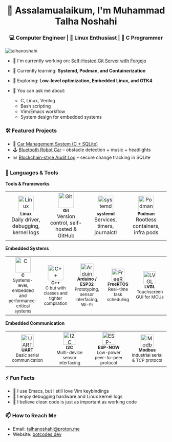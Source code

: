 <h1 align="center">👋 Assalamualaikum, I'm Muhammad Talha Noshahi</h1>
<h3 align="center">💻 Computer Engineer | 🐧 Linux Enthusiast | 🔧 C Programmer</h3>

<p align="left"> <img src="https://komarev.com/ghpvc/?username=talhanoshahi&label=Profile%20views&color=0e75b6&style=flat" alt="talhanoshahi" /> </p>

- 🔭 I'm currently working on: [Self-Hosted Git Server with Forgejo](https://git.botcodes.dev/nextek)

- 🌱 Currently learning: **Systemd, Podman, and Containerization**

- 🧠 Exploring: **Low-level optimization, Embedded Linux, and GTK4**

- 💬 You can ask me about:
  - C, Linux, Verilog
  - Bash scripting
  - Vim/Emacs workflow
  - System design for embedded systems

### 🛠️ Featured Projects
- 🚗 [Car Management System (C + SQLite)](https://github.com/talhanoshahi/Car-Management-System-project-for-Database-Systems)
- 🕹️ [Bluetooth Robot Car](https://github.com/talhanoshahi/robot-car) – obstacle detection + music + headlights
- 📊 [Blockchain-style Audit Log](https://github.com/talhanoshahi/audit-log-system) – secure change tracking in SQLite

### 🧰 Languages & Tools

**Tools & Frameworks**
<table>
  <tr>
    <td align="center" width="120">
      <img src="https://git.botcodes.dev/nextek/talhanoshahi/raw/branch/main/logos/linux-logo.svg" width="48" height="48" alt="Linux" />
      <br /><sub><b>Linux</b></sub>
      <br /><span>Daily driver, debugging, kernel logs</span>
    </td>
    <td align="center" width="120">
      <img src="https://git.botcodes.dev/nextek/talhanoshahi/raw/branch/main/logos/git-logo.svg" width="48" height="48" alt="Git" />
      <br /><sub><b>Git</b></sub>
      <br /><span>Version control, self-hosted & GitHub</span>
    </td>
    <td align="center" width="120">
      <img src="https://brand.systemd.io/assets/svg/systemd-logomark.svg" width="48" height="48" alt="systemd" />
      <br /><sub><b>systemd</b></sub>
      <br /><span>Services, timers, journalctl</span>
    </td>
    <td align="center" width="120">
      <img src="https://git.botcodes.dev/nextek/talhanoshahi/raw/branch/main/logos/podman-logo.svg" width="48" height="48" alt="Podman" />
      <br /><sub><b>Podman</b></sub>
      <br /><span>Rootless containers, infra pods</span>
    </td>
  </tr>
</table>

**Embedded Systems**  
<table>
  <tr>
    <td align="center" width="120">
      <img src="https://git.botcodes.dev/nextek/talhanoshahi/raw/branch/main/logos/c-logo.svg" width="48" height="48" alt="C" /><br/>
      <sub><b>C</b></sub><br/>
      <sup>Systems-level, embedded and performance-critical systems</sup>
    </td>
    <td align="center" width="120">
      <img src="https://git.botcodes.dev/nextek/talhanoshahi/raw/branch/main/logos/cplusplus-logo.svg" width="48" height="48" alt="C++" /><br/>
      <sub><b>C++</b></sub><br/>
      <sup>C but with classes and tighter compilation</sup>
    </td>
    <td align="center" width="140">
      <img src="https://git.botcodes.dev/nextek/talhanoshahi/raw/branch/main/logos/arduino-logo.svg" width="40" height="40" alt="Arduino / ESP32" /><br/>
      <sub><b>Arduino / ESP32</b></sub><br/>
      <sup>Prototyping, sensor interfacing, Wi-Fi</sup>
    </td>
    <td align="center" width="140">
      <img src="https://git.botcodes.dev/nextek/talhanoshahi/raw/branch/main/logos/freertos-logo.png" width="40" height="40" alt="FreeRTOS" /><br/>
      <sub><b>FreeRTOS</b></sub><br/>
      <sup>Real-time task scheduling</sup>
    </td>
    <td align="center" width="140">
      <img src="https://git.botcodes.dev/nextek/talhanoshahi/raw/branch/main/logos/lvgl-logo.png" width="40" height="40" alt="LVGL" /><br/>
      <sub><b>LVGL</b></sub><br/>
      <sup>Touchscreen GUI for MCUs</sup>
    </td>
  </tr>
</table>

**Embedded Communication**  
<table>
  <tr>
    <td align="center" width="140">
      <img src="https://git.botcodes.dev/nextek/talhanoshahi/raw/branch/main/logos/uart-logo.svg" width="40" height="40" alt="UART" /><br/>
      <sub><b>UART</b></sub><br/>
      <sup>Basic serial communication</sup>
    </td>
    <td align="center" width="140">
      <img src="https://git.botcodes.dev/nextek/talhanoshahi/raw/branch/main/logos/i2c-logo.svg" width="40" height="40" alt="I2C" /><br/>
      <sub><b>I2C</b></sub><br/>
      <sup>Multi-device sensor interfacing</sup>
    </td>
    <td align="center" width="140">
      <img src="https://git.botcodes.dev/nextek/talhanoshahi/raw/branch/main/logos/esp-now-logo.png" width="40" height="40" alt="ESP-NOW" /><br/>
      <sub><b>ESP-NOW</b></sub><br/>
      <sup>Low-power peer-to-peer protocol</sup>
    </td>
    <td align="center" width="140">
      <img src="https://git.botcodes.dev/nextek/talhanoshahi/raw/branch/main/logos/modbus-logo.png" width="40" height="40" alt="Modbus" /><br/>
      <sub><b>Modbus</b></sub><br/>
      <sup>Industrial serial & TCP protocol</sup>
    </td>
  </tr>
</table>

### ⚡ Fun Facts
- 🧠 I use Emacs, but I still love Vim keybindings
- 🔌 I enjoy debugging hardware and Linux kernel logs
- 🎯 I believe clean code is just as important as working code

### 📫 How to Reach Me
- Email: [talhanoshahi@proton.me](mailto:talhanoshahi@proton.me)
- Website: [botcodes.dev](https://botcodes.dev)

<!--
Muhammad Talha Noshahi | talhanoshahi | Computer Engineer | Linux | C | Emacs | Embedded Systems | Forgejo | Taxila Pakistan
-->

